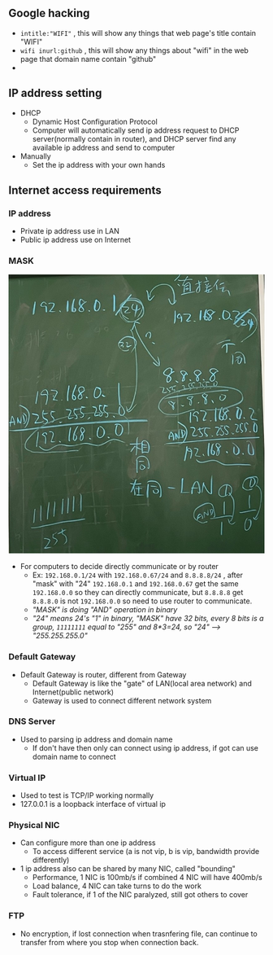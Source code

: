 ## **Google hacking**
* `intitle:"WIFI"` , this will show any things that web page's title contain "WIFI"
* `wifi inurl:github` , this will show any things about "wifi" in the web page that domain name contain "github"
* 
## **IP address setting**
* DHCP
    - Dynamic Host Configuration Protocol
    - Computer will automatically send ip address request to DHCP server(normally contain in router), and DHCP server find any available ip address and send to computer
* Manually
    - Set the ip address with your own hands
## **Internet access requirements**
### **IP address**
* Private ip address use in LAN
* Public ip address use on Internet
### **MASK**
![mask](Images/Note2.1.jpg)
* For computers to decide directly communicate or by router
    - Ex: `192.168.0.1/24` with `192.168.0.67/24` and `8.8.8.8/24` , after "mask" with "24" `192.168.0.1` and `192.168.0.67` get the same `192.168.0.0` so they can directly communicate, but `8.8.8.8` get `8.8.8.0` is not `192.168.0.0` so need to use router to communicate.
    - _"MASK" is doing "AND" operation in binary_
    - _"24" means 24's "1" in binary, "MASK" have 32 bits, every 8 bits is a group, `11111111` equal to "255" and 8*3=24, so "24" --> "255.255.255.0"_
### **Default Gateway**
* Default Gateway is router, different from Gateway
    - Default Gateway is like the "gate" of LAN(local area network) and Internet(public network)
    - Gateway is used to connect different network system
### **DNS Server**
* Used to parsing ip address and domain name
    - If don't have then only can connect using ip address, if got can use domain name to connect


### **Virtual IP**
* Used to test is TCP/IP working normally
* 127.0.0.1 is a loopback interface of virtual ip

### **Physical NIC**
* Can configure more than one ip address
    - To access different service (a is not vip, b is vip, bandwidth provide differently)
* 1 ip address also can be shared by many NIC, called "bounding"
    - Performance, 1 NIC is 100mb/s if combined 4 NIC will have 400mb/s
    - Load balance, 4 NIC can take turns to do the work
    - Fault tolerance, if 1 of the NIC paralyzed, still got others to cover

### **FTP**
* No encryption, if lost connection when trasnfering file, can continue to transfer from where you stop when connection back.